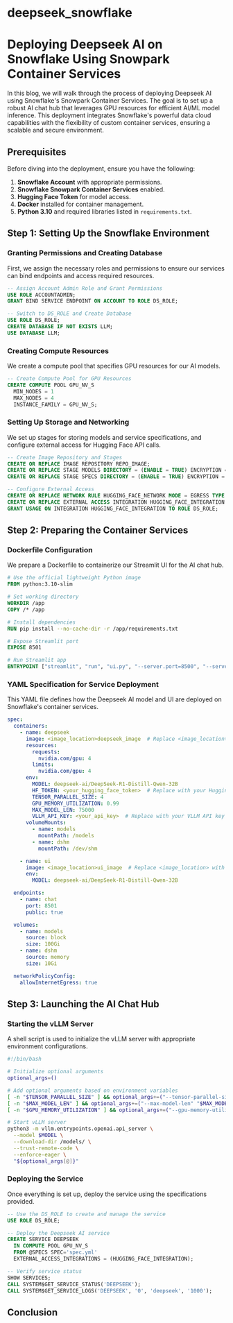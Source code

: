 # deepseek_snowflake

# Deploying Deepseek AI on Snowflake Using Snowpark Container Services

In this blog, we will walk through the process of deploying Deepseek AI using Snowflake's Snowpark Container Services. The goal is to set up a robust AI chat hub that leverages GPU resources for efficient AI/ML model inference. This deployment integrates Snowflake's powerful data cloud capabilities with the flexibility of custom container services, ensuring a scalable and secure environment.

## Prerequisites

Before diving into the deployment, ensure you have the following:

1. **Snowflake Account** with appropriate permissions.
2. **Snowflake Snowpark Container Services** enabled.
3. **Hugging Face Token** for model access.
4. **Docker** installed for container management.
5. **Python 3.10** and required libraries listed in `requirements.txt`.

## Step 1: Setting Up the Snowflake Environment

### Granting Permissions and Creating Database
First, we assign the necessary roles and permissions to ensure our services can bind endpoints and access required resources.

```sql
-- Assign Account Admin Role and Grant Permissions
USE ROLE ACCOUNTADMIN;
GRANT BIND SERVICE ENDPOINT ON ACCOUNT TO ROLE DS_ROLE;

-- Switch to DS_ROLE and Create Database
USE ROLE DS_ROLE;
CREATE DATABASE IF NOT EXISTS LLM;
USE DATABASE LLM;
```

### Creating Compute Resources
We create a compute pool that specifies GPU resources for our AI models.

```sql
-- Create Compute Pool for GPU Resources
CREATE COMPUTE POOL GPU_NV_S
  MIN_NODES = 1
  MAX_NODES = 4
  INSTANCE_FAMILY = GPU_NV_S;
```

### Setting Up Storage and Networking
We set up stages for storing models and service specifications, and configure external access for Hugging Face API calls.

```sql
-- Create Image Repository and Stages
CREATE OR REPLACE IMAGE REPOSITORY REPO_IMAGE;
CREATE OR REPLACE STAGE MODELS DIRECTORY = (ENABLE = TRUE) ENCRYPTION = (TYPE='SNOWFLAKE_SSE');
CREATE OR REPLACE STAGE SPECS DIRECTORY = (ENABLE = TRUE) ENCRYPTION = (TYPE='SNOWFLAKE_SSE');

-- Configure External Access
CREATE OR REPLACE NETWORK RULE HUGGING_FACE_NETWORK MODE = EGRESS TYPE = HOST_PORT VALUE_LIST = ('0.0.0.0');
CREATE OR REPLACE EXTERNAL ACCESS INTEGRATION HUGGING_FACE_INTEGRATION ALLOWED_NETWORK_RULES = (HUGGING_FACE_NETWORK) ENABLED = TRUE;
GRANT USAGE ON INTEGRATION HUGGING_FACE_INTEGRATION TO ROLE DS_ROLE;
```

## Step 2: Preparing the Container Services

### Dockerfile Configuration
We prepare a Dockerfile to containerize our Streamlit UI for the AI chat hub.

```dockerfile
# Use the official lightweight Python image
FROM python:3.10-slim

# Set working directory
WORKDIR /app
COPY /* /app

# Install dependencies
RUN pip install --no-cache-dir -r /app/requirements.txt

# Expose Streamlit port
EXPOSE 8501

# Run Streamlit app
ENTRYPOINT ["streamlit", "run", "ui.py", "--server.port=8500", "--server.address=0.0.0.0"]
```

### YAML Specification for Service Deployment
This YAML file defines how the Deepseek AI model and UI are deployed on Snowflake's container services.

```yaml
spec:
  containers:
    - name: deepseek
      image: <image_location>deepseek_image  # Replace <image_location> with your actual registry path
      resources:
        requests:
          nvidia.com/gpu: 4
        limits:
          nvidia.com/gpu: 4
      env:
        MODEL: deepseek-ai/DeepSeek-R1-Distill-Qwen-32B
        HF_TOKEN: <your_hugging_face_token>  # Replace with your Hugging Face token
        TENSOR_PARALLEL_SIZE: 4
        GPU_MEMORY_UTILIZATION: 0.99
        MAX_MODEL_LEN: 75000
        VLLM_API_KEY: <your_api_key>  # Replace with your VLLM API key
      volumeMounts:
        - name: models
          mountPath: /models
        - name: dshm
          mountPath: /dev/shm

    - name: ui
      image: <image_location>ui_image  # Replace <image_location> with your actual registry path
      env:
        MODEL: deepseek-ai/DeepSeek-R1-Distill-Qwen-32B

  endpoints:
    - name: chat
      port: 8501
      public: true

  volumes:
    - name: models
      source: block
      size: 100Gi
    - name: dshm
      source: memory
      size: 10Gi

  networkPolicyConfig:
    allowInternetEgress: true
```

## Step 3: Launching the AI Chat Hub

### Starting the vLLM Server
A shell script is used to initialize the vLLM server with appropriate environment configurations.

```bash
#!/bin/bash

# Initialize optional arguments
optional_args=()

# Add optional arguments based on environment variables
[ -n "$TENSOR_PARALLEL_SIZE" ] && optional_args+=("--tensor-parallel-size" "$TENSOR_PARALLEL_SIZE")
[ -n "$MAX_MODEL_LEN" ] && optional_args+=("--max-model-len" "$MAX_MODEL_LEN")
[ -n "$GPU_MEMORY_UTILIZATION" ] && optional_args+=("--gpu-memory-utilization" "$GPU_MEMORY_UTILIZATION")

# Start vLLM server
python3 -m vllm.entrypoints.openai.api_server \
  --model $MODEL \
  --download-dir /models/ \
  --trust-remote-code \
  --enforce-eager \
  "${optional_args[@]}"
```

### Deploying the Service
Once everything is set up, deploy the service using the specifications provided.

```sql
-- Use the DS_ROLE to create and manage the service
USE ROLE DS_ROLE;

-- Deploy the Deepseek AI service
CREATE SERVICE DEEPSEEK
  IN COMPUTE POOL GPU_NV_S
  FROM @SPECS SPEC='spec.yml'
  EXTERNAL_ACCESS_INTEGRATIONS = (HUGGING_FACE_INTEGRATION);

-- Verify service status
SHOW SERVICES;
CALL SYSTEM$GET_SERVICE_STATUS('DEEPSEEK');
CALL SYSTEM$GET_SERVICE_LOGS('DEEPSEEK', '0', 'deepseek', '1000');
```

## Conclusion

